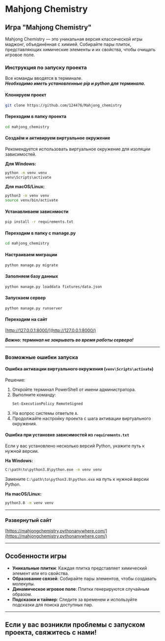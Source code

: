 # Mahjong Chemistry

## Игра "Mahjong Chemistry"

Mahjong Chemistry — это уникальная версия классической игры маджонг, объединённая с химией. 
Собирайте пары плиток, представляющих химические элементы и их свойства, чтобы очищать игровое поле.

### Инструкция по запуску проекта
Все команды вводятся в терминале.<br>
***Необходимо иметь установленные pip и python для терминала.***

#### Клонируем проект
```bash
git clone https://github.com/124476/Mahjong_chemistry
```

#### Переходим в папку проекта
```bash
cd mahjong_chemistry
```

#### Создаём и активируем виртуальное окружение
Рекомендуется использовать виртуальное окружение для изоляции зависимостей.

**Для Windows:**
```bash
python -m venv venv
venv\Scripts\activate
```

**Для macOS/Linux:**
```bash
python3 -m venv venv
source venv/bin/activate
```

#### Устанавливаем зависимости
```bash
pip install -r requirements.txt
```

#### Переходим в папку с manage.py
```bash
cd mahjong_chemistry
```

#### Настраиваем миграции
```bash
python manage.py migrate
```

#### Заполняем базу данных
```bash
python manage.py loaddata fixtures/data.json
```

#### Запускаем сервер
```bash
python manage.py runserver
```

#### Переходим на сайт
[http://127.0.0.1:8000/](http://127.0.0.1:8000/)

***Важно: терминал не закрывать во время работы сервера!***

---

### Возможные ошибки запуска

#### Ошибка активации виртуального окружения (`venv\Scripts\activate`)
Решение:
1. Откройте терминал PowerShell от имени администратора.
2. Выполните команду:
   ```bash
   Set-ExecutionPolicy RemoteSigned
   ```
3. На вопрос системы ответьте `A`.
4. Продолжайте настройку проекта с шага активации виртуального окружения.

#### Ошибка при установке зависимостей из `requirements.txt`
Если у вас установлено несколько версий Python, укажите путь к нужной версии.

**На Windows:**
```bash
C:\path\to\python3.8\python.exe -m venv venv
```
Замените `C:\path\to\python3.8\python.exe` на путь к нужной версии Python.

**На macOS/Linux:**
```bash
python3.8 -m venv venv
```

---

### Развернутый сайт
[https://mahjongchemistry.pythonanywhere.com/](https://mahjongchemistry.pythonanywhere.com/)

---

## Особенности игры
- **Уникальные плитки**: Каждая плитка представляет химический элемент или его свойства.
- **Образование связей**: Собирайте пары элементов, чтобы создавать молекулы.
- **Динамическое игровое поле**: Плитки генерируются случайным образом.
- **Подсказки и таймер**: Следите за временем и используйте подсказки для поиска доступных пар.

---

## Если у вас возникли проблемы с запуском проекта, свяжитесь с нами!
